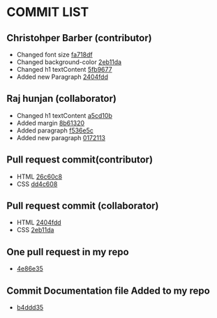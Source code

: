 # COMMIT LIST

## Christohper Barber (contributor)
- Changed font size [fa718df](https://github.com/jaypee06/cpnt201-a4-chris-1/commit/fa718df1507cdee05f8301b2ef9584764651f06f)
- Changed background-color [2eb11da](https://github.com/jaypee06/cpnt201-a4-chris-1/commit/2eb11daf08e1b9881dc3dfc76b82cc154633a935)
- Changed h1 textContent [5fb9677](https://github.com/jaypee06/cpnt201-a4-chris-1/commit/5fb9677ac6ffc20402524c56147e7bbddac301d6)
- Added new Paragraph [2404fdd](https://github.com/jaypee06/cpnt201-a4-chris-1/commit/2404fdd1990d94f2d0b31fa0f471882c3ce980f5)

## Raj hunjan (collaborator)
- Changed h1 textContent [a5cd10b](https://github.com/jaypee06/cpnt-201-a4-raj/commit/a5cd10b74802b884563c7abc483fc49ca8e0032c)
- Added margin [8b61320](https://github.com/jaypee06/cpnt-201-a4-raj/commit/8b613202d4b9bb15f051a09be3c681a62973c07d)
- Added paragraph [f536e5c](https://github.com/jaypee06/cpnt-201-a4-raj/commit/f536e5c961f6d5b15f4342137aee1b14e506fe82)
- Added new paragraph [0172113](https://github.com/jaypee06/cpnt-201-a4-raj/commit/01721131de5ab20ef7a173324e67b6b631001e8f)

## Pull request commit(contributor)
- HTML [26c60c8](https://github.com/Raj-Hunjan/cpnt-201-a4-raj/pull/3/commits/26c60c8154155b3dbee1a30fc6a75a5b17d24eba)
- CSS [dd4c608](https://github.com/Raj-Hunjan/cpnt-201-a4-raj/pull/4/commits/dd4c6082ded8c707e5898e2920cbcc92d33b3594)

## Pull request commit (collaborator)
- HTML [2404fdd](https://github.com/jaypee06/cpnt201-a4-chris-1/commit/2404fdd1990d94f2d0b31fa0f471882c3ce980f5)
- CSS [2eb11da](https://github.com/jaypee06/cpnt201-a4-chris-1/commit/2eb11daf08e1b9881dc3dfc76b82cc154633a935)

## One pull request in my repo
- [4e86e35](https://github.com/jaypee06/cpnt-201-A4-Jaypee/commit/4e86e35893df7e76b4ab92821eb99399c454199f)

## Commit Documentation file Added to my repo
- [b4ddd35](https://github.com/jaypee06/cpnt-201-A4-Jaypee/commit/b4ddd35a81b542fa36dd8d858ac58727d6f8c6f9)